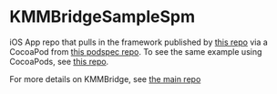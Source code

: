 # KMMBridgeSampleSpm
iOS App repo that pulls in the framework published by [this repo](https://github.com/touchlab/KMMBridgeSampleKotlin) via a CocoaPod from [this podspec repo](https://github.com/touchlab/PublicPodspecs). 
To see the same example using CocoaPods, see [this repo](https://github.com/touchlab/KMMBridgeSampleCocoaPods).

For more details on KMMBridge, see [the main repo](https://github.com/touchlab/KMMBridge)
